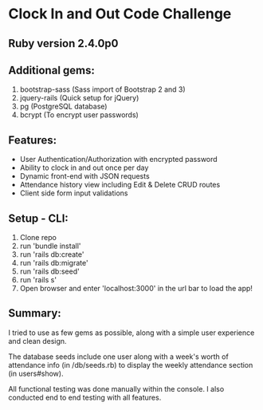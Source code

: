 # Clock In and Out Code Challenge

## Ruby version 2.4.0p0

## Additional gems:
  1) bootstrap-sass (Sass import of Bootstrap 2 and 3)
  2) jquery-rails (Quick setup for jQuery)
  3) pg (PostgreSQL database)
  4) bcrypt (To encrypt user passwords)

## Features:
  - User Authentication/Authorization with encrypted password
  - Ability to clock in and out once per day
  - Dynamic front-end with JSON requests
  - Attendance history view including Edit & Delete CRUD routes
  - Client side form input validations

## Setup - CLI:
  1) Clone repo
  2) run 'bundle install'
  3) run 'rails db:create'
  4) run 'rails db:migrate'
  5) run 'rails db:seed'
  4) run 'rails s'
  5) Open browser and enter 'localhost:3000' in the url bar to load the app!

## Summary:
  I tried to use as few gems as possible, along with a simple user experience and clean design.  

  The database seeds include one user along with a week's worth of attendance info (in /db/seeds.rb) to display the weekly attendance section (in users#show).

  All functional testing was done manually within the console. I also conducted end to end testing with all features.
